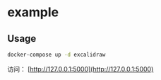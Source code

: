 # example

## Usage

```bash
docker-compose up -d excalidraw
```

访问： [http://127.0.0.1:5000](http://127.0.0.1:5000)
